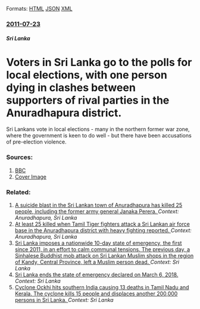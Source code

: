 
Formats: [HTML](/news/2011/07/23/voters-in-sri-lanka-go-to-the-polls-for-local-elections-with-one-person-dying-in-clashes-between-supporters-of-rival-parties-in-the-anuradh.html)  [JSON](/news/2011/07/23/voters-in-sri-lanka-go-to-the-polls-for-local-elections-with-one-person-dying-in-clashes-between-supporters-of-rival-parties-in-the-anuradh.json)  [XML](/news/2011/07/23/voters-in-sri-lanka-go-to-the-polls-for-local-elections-with-one-person-dying-in-clashes-between-supporters-of-rival-parties-in-the-anuradh.xml)  

### [2011-07-23](/news/2011/07/23/index.md)

##### Sri Lanka
# Voters in Sri Lanka go to the polls for local elections, with one person dying in clashes between supporters of rival parties in the Anuradhapura district. 

Sri Lankans vote in local elections - many in the northern former war zone, where the government is keen to do well - but there have been accusations of pre-election violence.


### Sources:

1. [BBC](http://www.bbc.co.uk/news/world-south-asia-14259705)
1. [Cover Image](http://ichef-1.bbci.co.uk/news/1024/media/images/54227000/jpg/_54227506_012510987-1.jpg)

### Related:

1. [ A suicide blast in the Sri Lankan town of Anuradhapura has killed 25 people, including the former army general Janaka Perera. ](/news/2008/10/6/a-suicide-blast-in-the-sri-lankan-town-of-anuradhapura-has-killed-25-people-including-the-former-army-general-janaka-perera.md) _Context: Anuradhapura, Sri Lanka_
2. [ At least 25 killed when Tamil Tiger fighters attack a Sri Lankan air force base in the Anuradhapura district with heavy fighting reported. ](/news/2007/10/22/at-least-25-killed-when-tamil-tiger-fighters-attack-a-sri-lankan-air-force-base-in-the-anuradhapura-district-with-heavy-fighting-reported.md) _Context: Anuradhapura, Sri Lanka_
3. [Sri Lanka imposes a nationwide 10-day state of emergency, the first since 2011, in an effort to calm communal tensions. The previous day, a Sinhalese Buddhist mob attack on Sri Lankan Muslim shops in the region of Kandy, Central Province, left a Muslim person dead. ](/news/2018/03/6/sri-lanka-imposes-a-nationwide-10-day-state-of-emergency-the-first-since-2011-in-an-effort-to-calm-communal-tensions-the-previous-day-a.md) _Context: Sri Lanka_
4. [Sri Lanka ends the state of emergency declared on March 6, 2018. ](/news/2018/03/18/sri-lanka-ends-the-state-of-emergency-declared-on-march-6-2018.md) _Context: Sri Lanka_
5. [Cyclone Ockhi hits southern India causing 13 deaths in Tamil Nadu and Kerala. The cyclone kills 15 people and displaces another 200,000 persons in Sri Lanka. ](/news/2017/12/2/cyclone-ockhi-hits-southern-india-causing-13-deaths-in-tamil-nadu-and-kerala-the-cyclone-kills-15-people-and-displaces-another-200-000-pers.md) _Context: Sri Lanka_

